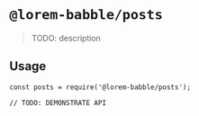 # `@lorem-babble/posts`

> TODO: description

## Usage

```
const posts = require('@lorem-babble/posts');

// TODO: DEMONSTRATE API
```
